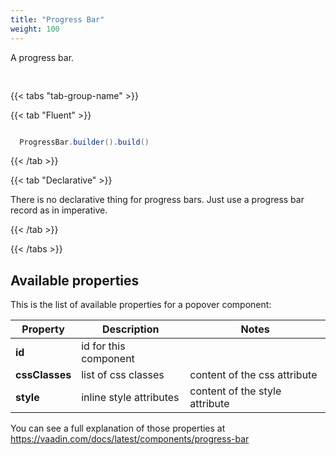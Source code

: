 ```yaml
---
title: "Progress Bar"
weight: 100
---
```




A progress bar.

<div style="display: flex; align-items: center; justify-content: center; width: 100%; margin-bottom: 30px;">
  <mateu-component id="componente" style="width: unset;"></mateu-component>
</div>

<script>

  const component = {
  "type": "ClientSide",
  "metadata": {
    "type": "ProgressBar"
  },
  "id": "fieldId"
};

    document.getElementById('componente').component = component;

</script>

{{< tabs "tab-group-name" >}}

{{< tab "Fluent" >}}

```java

  ProgressBar.builder().build()

```

{{< /tab >}}

{{< tab "Declarative" >}}

There is no declarative thing for progress bars. Just use a progress bar record as in imperative.

{{< /tab >}}

{{< /tabs >}}


## Available properties

This is the list of available properties for a popover component:

| Property       | Description             | Notes                          |
|----------------|-------------------------|--------------------------------|
| **id**         | id for this component   |                                |
| **cssClasses** | list of css classes     | content of the css attribute   |
| **style**      | inline style attributes | content of the style attribute |

You can see a full explanation of those properties at https://vaadin.com/docs/latest/components/progress-bar


